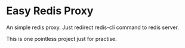 # Easy Redis Proxy

An simple redis proxy. 
Just redirect redis-cli command to redis server.

This is one pointless project just for practise.
